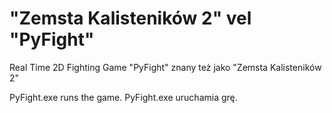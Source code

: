 # "Zemsta Kalisteników 2" vel "PyFight"
Real Time 2D Fighting Game "PyFight" znany też jako "Zemsta Kalisteników 2"

PyFight.exe runs the game.
PyFight.exe uruchamia grę.
